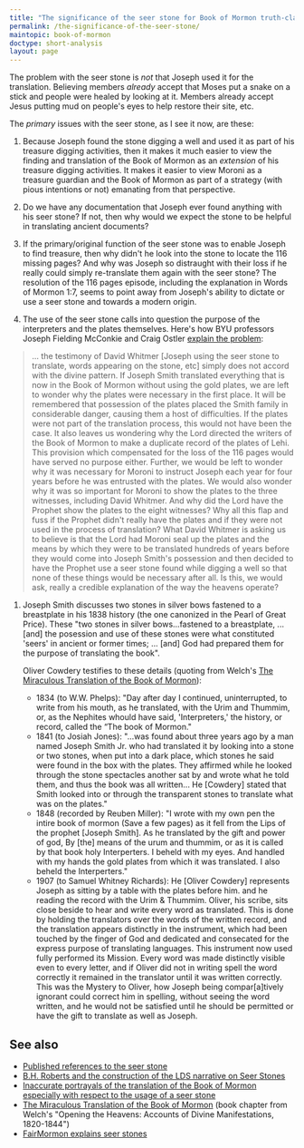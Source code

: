 ```yaml
---
title: "The significance of the seer stone for Book of Mormon truth-claims"
permalink: /the-significance-of-the-seer-stone/
maintopic: book-of-mormon
doctype: short-analysis
layout: page
---
```


The problem with the seer stone is *not* that Joseph used it for the translation.  Believing members *already* accept that Moses put a snake on a stick and people were healed by looking at it.  Members already accept Jesus putting mud on people's eyes to help restore their site, etc.

The *primary* issues with the seer stone, as I see it now, are these:

1. Because Joseph found the stone digging a well and used it as part of his treasure digging activities, then it makes it much easier to view the finding and translation of the Book of Mormon as an *extension* of his treasure digging activities.  It makes it easier to view Moroni as a treasure guardian and the Book of Mormon as part of a strategy (with pious intentions or not) emanating from that perspective.

1. Do we have any documentation that Joseph ever found anything with his seer stone?  If not, then why would we expect the stone to be helpful in translating ancient documents?

1. If the primary/original function of the seer stone was to enable Joseph to find treasure, then why didn't he look into the stone to locate the 116 missing pages?  And why was Joseph so distraught with their loss if he really could simply re-translate them again with the seer stone?  The resolution of the 116 pages episode, including the explanation in Words of Mormon 1:7, seems to point away from Joseph's ability to dictate or use a seer stone and towards a modern origin.

1. The use of the seer stone calls into question the purpose of the interpreters and the plates themselves.  Here's how BYU professors Joseph Fielding McConkie and Craig Ostler [explain the problem](https://emp.byui.edu/SatterfieldB/Rel121/Process%20of%20Translating%20the%20BofM.pdf):

>  ... the testimony of David Whitmer [Joseph using the seer stone to translate, words appearing on the stone, etc] simply does not accord with the divine pattern. If Joseph Smith translated everything that is now in the Book of Mormon without using the gold plates, we are left to wonder why the plates were necessary in the first place. It will be remembered that possession of the plates placed the Smith family in considerable danger, causing them a host of difficulties. If the plates were not part of the translation process, this would not have been the case. It also leaves us wondering why the Lord directed the writers of the Book of Mormon to make a duplicate record of the plates of Lehi. This provision which compensated for the loss of the 116 pages would have served no purpose either. Further, we would be left to wonder why it was necessary for Moroni to instruct Joseph each year for four years before he was entrusted with the plates. We would also wonder why it was so important for Moroni to show the plates to the three witnesses, including David Whitmer. And why did the Lord have the Prophet show the plates to the eight witnesses? Why all this flap and fuss if the Prophet didn't really have the plates and if they were not used in the process of translation? What David Whitmer is asking us to believe is that the Lord had Moroni seal up the plates and the means by which they were to be translated hundreds of years before they would come into Joseph Smith's possession and then decided to have the Prophet use a seer stone found while digging a well so that none of these things would be necessary after all.  Is this, we would ask, really a credible explanation of the way the heavens operate?

1. Joseph Smith discusses two stones in silver bows fastened to a breastplate
   in his 1838 history (the one canonized in the Pearl of Great Price).  These
   "two stones in silver bows...fastened to a breastplate, ... [and] the
   posession and use of these stones were what constituted 'seers' in ancient
   or former times; ... [and] God had prepared them for the purpose of
   translating the book".

   Oliver Cowdery testifies to these details (quoting from Welch's [The
   Miraculous Translation of the Book of Mormon](https://archive.bookofmormoncentral.org/sites/default/files/archive-files/pdf/welch/2016-04-11/welch_the_miraculous_translation_of_the_book_of_mormon_opening_the_heavens.pdf)):

    * 1834 (to W.W. Phelps): "Day after day I continued, uninterrupted, to write from his mouth, as he translated, with the Urim and Thummim, or, as the Nephites whould have said, 'Interpreters,' the history, or record, called the “The book of Mormon."
    * 1841 (to Josiah Jones): "...was found about three years ago by a man named Joseph Smith Jr. who had translated it by looking into a stone or two stones, when put into a dark place, which stones he said were found in the box with the plates. They affirmed while he looked through the stone spectacles another sat by and wrote what he told them, and thus the book was all written... He [Cowdery] stated that Smith looked into or through the transparent stones to translate what was on the plates."
    * 1848 (recorded by Reuben Miller): "I wrote with my own pen the intire book of mormon (Save a few pages) as it fell from the Lips of the prophet [Joseph Smith]. As he translated <it> by the gift and power of god, By [the] means of the urum and thummim, or as it is called by that book holy Interperters. I beheld with my eyes. And handled with my hands the gold plates from which it was translated. I also beheld the Interperters."
    * 1907 (to Samuel Whitney Richards): He [Oliver Cowdery] represents Joseph as sitting by a table with the plates before him. and he reading the record with the Urim & Thummim. Oliver, his scribe, sits close beside to hear and write every word as translated. This is done by holding the translators over the words of the written record, and the translation appears distinctly in the instrument, which had been touched by the finger of God and dedicated and consecated for the express purpose of translating languages. This instrument now used fully performed its Mission. Every word was made distinctly visible even to every letter, and if Oliver did not in writing spell the word correctly it remained in the translator until it was written correctly. This was the Mystery to Oliver, how Joseph being compar[a]tively ignorant could correct him in spelling, without seeing the word written, and he would not be satisfied until he should be permitted or have the gift to translate as well as Joseph. 


## See also

* [Published references to the seer stone](https://www.docdroid.net/dzZ3eVO/early-references-to-the-seer-stone-in-official-church-literature-v03-pdf)
* [B.H. Roberts and the construction of the LDS narrative on Seer Stones](http://mormonscholar.org/b-h-roberts-and-the-construction-of-the-lds-narrative-on-seer-stones/)
* [Inaccurate portrayals of the translation of the Book of Mormon especially with respect to the usage of a seer stone](https://www.docdroid.net/C32AVOh/deliberate-deception-related-to-the-seer-stone-pdf)
* [The Miraculous Translation of the Book of Mormon](https://archive.bookofmormoncentral.org/content/miraculous-translation-book-mormon) (book chapter from Welch's "Opening the Heavens: Accounts of Divine Manifestations, 1820-1844")
* [FairMormon explains seer stones](https://www.docdroid.net/YUWL2TM/fairmormon-seer-stone-r2-pdf)
